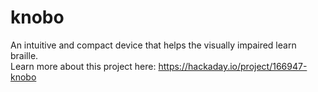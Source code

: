 # knobo
An intuitive and compact device that helps the visually impaired learn braille.\
Learn more about this project here: https://hackaday.io/project/166947-knobo
